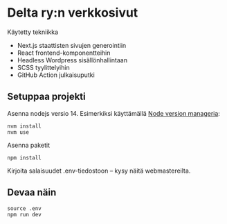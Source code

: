 # Delta ry:n verkkosivut

Käytetty tekniikka
* Next.js staattisten sivujen generointiin
* React frontend-komponentteihin
* Headless Wordpress sisällönhallintaan
* SCSS tyylittelyihin
* GitHub Action julkaisuputki

## Setuppaa projekti

Asenna nodejs versio 14. Esimerkiksi käyttämällä [Node version manageria](https://nvm.sh):
```
nvm install
nvm use
```

Asenna paketit
```
npm install
```

Kirjoita salaisuudet .env-tiedostoon – kysy näitä webmastereilta.

## Devaa näin
```
source .env
npm run dev
```
